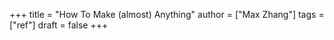 +++
title = "How To Make (almost) Anything"
author = ["Max Zhang"]
tags = ["ref"]
draft = false
+++
